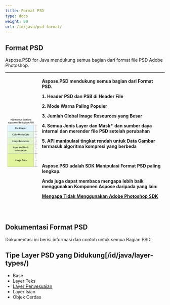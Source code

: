 ```yaml
---
title: Format PSD
type: docs
weight: 90
url: /id/java/psd-format/
---
```


## **Format PSD**
Aspose.PSD for Java mendukung semua bagian dari format file PSD Adobe Photoshop. 

|![todo:teks_gantinya](psd-file_1.png)|<p>Aspose.PSD mendukung semua bagian dari Format PSD.</p><p>1. Header PSD dan PSB di Header File</p><p>2. Mode Warna Paling Populer</p><p>3. Jumlah Global Image Resources yang Besar</p><p>4. Semua Jenis Layer dan Mask* dan sumber daya internal dan merender file PSD setelah perubahan</p><p>5. API manipulasi tingkat rendah untuk Data Gambar termasuk algoritma kompresi yang berbeda</p><p> </p><p>Aspose.PSD adalah SDK Manipulasi Format PSD paling lengkap.</p><p>Anda juga dapat membaca mengapa lebih baik menggunakan Komponen Aspose daripada yang lain:</p><p>[Mengapa Tidak Menggunakan Adobe Photoshop SDK](/id/psd/java/mengapa-tidak-adobe-photoshop-sdk-html/)</p><p> </p>|
| :- | :- |
## **Dokumentasi Format PSD**
Dokumentasi ini berisi informasi dan contoh untuk semua Bagian PSD.

## **Tipe Layer PSD yang Didukung[/id/java/layer-types/)**

- Base 
- Layer Teks
- [Layer Penyesuaian](/id/java/layer-types/adjustment-layer/)
- Layer Isian
- Objek Cerdas
